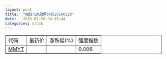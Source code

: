 ```yaml
---
layout: post
title:  "触碰R20股票分析20160128"
date:   2016-01-28 04:16:44
categories: stock
---
```

<script type="text/javascript">
var stockList = []
stockList.push('gb_mmyt');
</script>

<table border="1">
 <tr>
 <td>代码</td>
  <td>最新价</td>
  <td>涨跌幅(%)</td>
 <td>强度指数</td>
</tr>
  <tr id="mmyt"><td><a href="http://stock.finance.sina.com.cn/usstock/quotes/MMYT.html" target="_blank">MMYT</a></td><td></td><td></td><td>0.006</td></tr>
</table>
